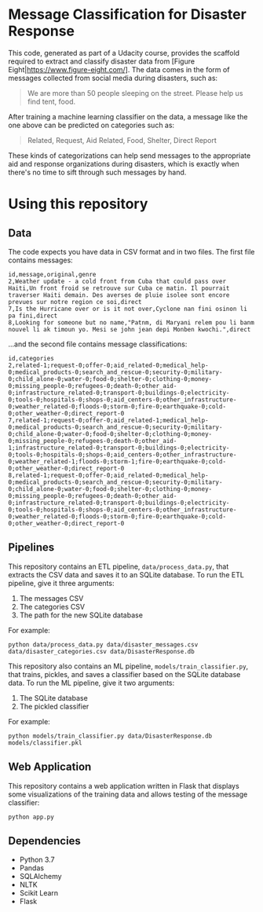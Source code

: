 # Message Classification for Disaster Response

This code, generated as part of a Udacity course, provides the scaffold required to extract and classify disaster data from [Figure Eight|https://www.figure-eight.com/]. The data comes in the form of messages collected from social media during disasters, such as:

> We are more than 50 people sleeping on the street. Please help us find tent, food.

After training a machine learning classifier on the data, a message like the one above can be predicted on categories such as:

> Related, Request, Aid Related, Food, Shelter, Direct Report

These kinds of categorizations can help send messages to the appropriate aid and response organizations during disasters, which is exactly when there's no time to sift through such messages by hand.

# Using this repository

## Data

The code expects you have data in CSV format and in two files. The first file contains messages:

```
id,message,original,genre
2,Weather update - a cold front from Cuba that could pass over Haiti,Un front froid se retrouve sur Cuba ce matin. Il pourrait traverser Haiti demain. Des averses de pluie isolee sont encore prevues sur notre region ce soi,direct
7,Is the Hurricane over or is it not over,Cyclone nan fini osinon li pa fini,direct
8,Looking for someone but no name,"Patnm, di Maryani relem pou li banm nouvel li ak timoun yo. Mesi se john jean depi Monben kwochi.",direct
```

...and the second file contains message classifications:

```
id,categories
2,related-1;request-0;offer-0;aid_related-0;medical_help-0;medical_products-0;search_and_rescue-0;security-0;military-0;child_alone-0;water-0;food-0;shelter-0;clothing-0;money-0;missing_people-0;refugees-0;death-0;other_aid-0;infrastructure_related-0;transport-0;buildings-0;electricity-0;tools-0;hospitals-0;shops-0;aid_centers-0;other_infrastructure-0;weather_related-0;floods-0;storm-0;fire-0;earthquake-0;cold-0;other_weather-0;direct_report-0
7,related-1;request-0;offer-0;aid_related-1;medical_help-0;medical_products-0;search_and_rescue-0;security-0;military-0;child_alone-0;water-0;food-0;shelter-0;clothing-0;money-0;missing_people-0;refugees-0;death-0;other_aid-1;infrastructure_related-0;transport-0;buildings-0;electricity-0;tools-0;hospitals-0;shops-0;aid_centers-0;other_infrastructure-0;weather_related-1;floods-0;storm-1;fire-0;earthquake-0;cold-0;other_weather-0;direct_report-0
8,related-1;request-0;offer-0;aid_related-0;medical_help-0;medical_products-0;search_and_rescue-0;security-0;military-0;child_alone-0;water-0;food-0;shelter-0;clothing-0;money-0;missing_people-0;refugees-0;death-0;other_aid-0;infrastructure_related-0;transport-0;buildings-0;electricity-0;tools-0;hospitals-0;shops-0;aid_centers-0;other_infrastructure-0;weather_related-0;floods-0;storm-0;fire-0;earthquake-0;cold-0;other_weather-0;direct_report-0
```

## Pipelines

This repository contains an ETL pipeline, `data/process_data.py`, that extracts the CSV data and saves it to an SQLite database. To run the ETL pipeline, give it three arguments:

1. The messages CSV
2. The categories CSV
3. The path for the new SQLite database

For example:

`python data/process_data.py data/disaster_messages.csv data/disaster_categories.csv data/DisasterResponse.db`

This repository also contains an ML pipeline, `models/train_classifier.py`, that trains, pickles, and saves a classifier based on the SQLite database data. To run the ML pipeline, give it two arguments:

1. The SQLite database
2. The pickled classifier

For example:

`python models/train_classifier.py data/DisasterResponse.db models/classifier.pkl`

## Web Application

This repository contains a web application written in Flask that displays some visualizations of the training data and allows testing of the message classifier:

`python app.py`

## Dependencies

- Python 3.7
- Pandas
- SQLAlchemy
- NLTK
- Scikit Learn
- Flask
